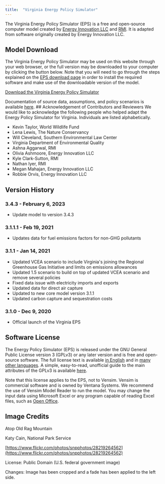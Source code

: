 ```yaml
---
title:  "Virginia Energy Policy Simulator"
---
```


The Virginia Energy Policy Simulator (EPS) is a free and open-source computer model created by [Energy Innovation LLC](https://energyinnovation.org/) and [RMI](https://rmi.org/).  It is adapted from software originally created by Energy Innovation LLC.

## Model Download

The Virginia Energy Policy Simulator may be used on this website through your web browser, or the full version may be downloaded to your computer by clicking the button below.  Note that you will need to go through the steps explained on the [EPS download page](download) in order to install the required software and make use of the downloadable version of the model.

<p><a href="https://github.com/EnergyInnovation/eps-virginia/archive/3.4.3.zip" class="btn">Download the Virginia Energy Policy Simulator</a></p>

Documentation of source data, assumptions, and policy scenarios is available [here](https://github.com/EnergyInnovation/eps-virginia/raw/main/Virginia%20EPS%20Scenario%20Assumptions.pdf). ## Acknowledgement of Contributors and Reviewers
We would like to acknowledge the following people who helped adapt the Energy Policy Simulator for Virginia.  Individuals are listed alphabetically.

* Kevin Taylor, World Wildlife Fund
* Lena Lewis, The Nature Conservancy
* Will Cleveland, Southern Environmental Law Center
* Virginia Department of Environmental Quality
* Ashna Aggarwal, RMI
* Olivia Ashmoore, Energy Innovation LLC
* Kyle Clark-Sutton, RMI
* Nathan Iyer, RMI
* Megan Mahajan, Energy Innovation LLC
* Robbie Orvis, Energy Innovation LLC

## Version History

### **3.4.3 - February 6, 2023**

* Update model to version 3.4.3

### **3.1.1.1 - Feb 19, 2021**

* Updates data for fuel emissions factors for non-GHG pollutants

### **3.1.1 - Jan 14, 2021**

* Updated VCEA scenario to include Virginia's joining the Regional Greenhouse Gas Initiative and limits on emissions allowances
* Updated 1.5 scenario to build on top of updated VCEA scenario and remove several policies
* Fixed data issue with electricity imports and exports
* Updated data for direct air capture
* Updated to new core model version 3.1.1
* Updated carbon capture and sequestration costs

### **3.1.0 - Dec 9, 2020**

* Official launch of the Virginia EPS

## Software License

The Energy Policy Simulator (EPS) is released under the GNU General Public License version 3 (GPLv3) or any later version and is free and open-source software.  The full license text is available [in English](http://www.gnu.org/licenses/gpl-3.0.en.html) and in [many other languages](http://www.gnu.org/licenses/translations.html).  A simple, easy-to-read, unofficial guide to the main attributes of the GPLv3 is available <a href="https://tldrlegal.com/license/gnu-general-public-license-v3-(gpl-3)">here</a>.

Note that this license applies to the EPS, not to Vensim.  Vensim is commercial software and is owned by Ventana Systems.  We recommend the use of Vensim Model Reader to run the model.  You may change the input data using Microsoft Excel or any program capable of reading Excel files, such as [Open Office](https://www.openoffice.org/).

## Image Credits

Atop Old Rag Mountain

Katy Cain, National Park Service

[https://www.flickr.com/photos/snpphotos/28219264562](https://www.flickr.com/photos/snpphotos/28219264562)

License: Public Domain (U.S. federal government image)

Changes: Image has been cropped and a fade has been applied to the left side.
